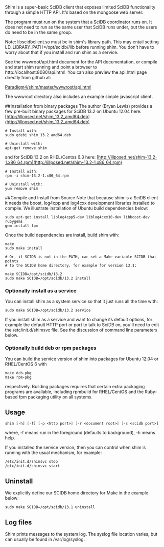 Shim is a super-basic SciDB client that exposes limited SciDB functionality
through a simple HTTP API. It's based on the mongoose web server.

The program must run on the system that a SciDB coordinator runs on. It does
not need to run as the same user that SciDB runs under, but the users do need
to be in the same group.

Note: libscidbclient.so must be in shim's library path. This may entail setting
LD_LIBRARY_PATH=/opt/scidb/<whatever>/lib  before running shim.  You don't have
to worry about that if you install and run shim as a service.

See the wwwroot/api.html document for the API documentation, or compile and
start shim running and point a browser to http://localhost:8080/api.html.
You can also preview the api.html page directly from github at:

[Paradigm4/shim/master/wwwroot/api.html](http://htmlpreview.github.com/?https://raw.github.com/Paradigm4/shim/master/wwwroot/api.html)


The wwwroot directory also includes an example simple javascript client.

##Installation from binary packages
The author (Bryan Lewis) provides a few pre-built binary packages for SciDB 13.2 on Ubuntu 12.04 here:
[http://illposed.net/shim_13.2_amd64.deb](http://illposed.net/shim_13.2_amd64.deb)
```
# Install with:
sudo gdebi shim_13.2_amd64.deb

# Uninstall with:
apt-get remove shim
```

and for SciDB 13.2 on RHEL/Centos 6.3 here:
[http://illposed.net/shim-13.2-1.x86_64.rpm](http://illposed.net/shim-13.2-1.x86_64.rpm)
```
# Install with:
rpm -i shim-13.2-1.x86_64.rpm

# Uninstall with:
yum remove shim
```


##Compile and Install from Source
Note that because shim is a SciDB client it needs the boost, log4cpp and log4cxx development libraries installed to compile. We illustrate installation of Ubuntu build dependencies below:
```
sudo apt-get install liblog4cpp5-dev liblog4cxx10-dev libboost-dev rubygems
gem install fpm
```
Once the build dependencies are install, build shim with:
```
make
sudo make install

# Or, if SCIDB is not in the PATH, can set a Make variable SCIDB that points
# to the SCIDB home directory, for example for version 13.1:

make SCIDB=/opt/scidb/13.2
sudo make SCIDB=/opt/scidb/13.2 install

```
### Optionally install as a service
You can install shim as a system service so that it just runs all the time with:
```
sudo make SCIDB=/opt/scidb/13.2 service
```
If you install shim as a service and want to change its default options, for example the default HTTP port or port to talk to SciDB on, you'll need to edit the /etc/init.d/shimsvc file. See the discussion of command line parameters below.
### Optionally build deb or rpm packages
You can build the service version of shim into packages for Ubuntu 12.04 or RHEL/CentOS 6 with
```
make deb-pkg
make rpm-pkg
```
respectively. Building packages requires that certain extra packaging programs are available,
including rpmbuild for RHEL/CentOS and the Ruby-based fpm packaging utility on all systems.

## Usage
```
shim [-h] [-f] [-p <http port>] [-r <document root>] [-s <scidb port>]
```
where, -f means run in the foreground (defaults to background), -h means help.

If you installed the service version, then you can control when shim is running with the usual mechanism, for example:
```
/etc/init.d/shimsvc stop
/etc/init.d/shimsvc start
```

## Uninstall
We explicitly define our SCIDB home directory for Make in the example below:
```
sudo make SCIDB=/opt/scidb/13.1 uninstall
```



## Log files
Shim prints messages to the system log. The syslog file location varies, but can usually be found in /var/log/syslog.
